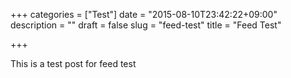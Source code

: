 +++
categories = ["Test"]
date = "2015-08-10T23:42:22+09:00"
description = ""
draft = false
slug = "feed-test"
title = "Feed Test"

+++

This is a test post for feed test

